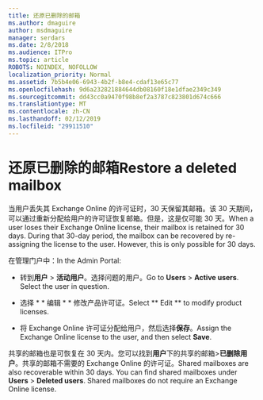 ```yaml
---
title: 还原已删除的邮箱
ms.author: dmaguire
author: msdmaguire
manager: serdars
ms.date: 2/8/2018
ms.audience: ITPro
ms.topic: article
ROBOTS: NOINDEX, NOFOLLOW
localization_priority: Normal
ms.assetid: 7b5b4e06-6943-4b2f-b8e4-cdaf13e65c77
ms.openlocfilehash: 9d6a232821884644db08160f18e1dfae2349c349
ms.sourcegitcommit: dd43cc0a9470f98b8ef2a3787c823801d674c666
ms.translationtype: MT
ms.contentlocale: zh-CN
ms.lasthandoff: 02/12/2019
ms.locfileid: "29911510"
---
```

# <a name="restore-a-deleted-mailbox"></a><span data-ttu-id="34315-102">还原已删除的邮箱</span><span class="sxs-lookup"><span data-stu-id="34315-102">Restore a deleted mailbox</span></span>

<span data-ttu-id="34315-p101">当用户丢失其 Exchange Online 的许可证时，30 天保留其邮箱。该 30 天期间，可以通过重新分配给用户的许可证恢复邮箱。但是，这是仅可能 30 天。</span><span class="sxs-lookup"><span data-stu-id="34315-p101">When a user loses their Exchange Online license, their mailbox is retained for 30 days. During that 30-day period, the mailbox can be recovered by re-assigning the license to the user. However, this is only possible for 30 days.</span></span>
  
<span data-ttu-id="34315-106">在管理门户中：</span><span class="sxs-lookup"><span data-stu-id="34315-106">In the Admin Portal:</span></span>
  
- <span data-ttu-id="34315-p102">转到**用户** \> **活动用户**。选择问题的用户。</span><span class="sxs-lookup"><span data-stu-id="34315-p102">Go to **Users** \> **Active users**. Select the user in question.</span></span>
    
- <span data-ttu-id="34315-109">选择 \* \* 编辑 \* \* 修改产品许可证。</span><span class="sxs-lookup"><span data-stu-id="34315-109">Select \*\* Edit \*\* to modify product licenses.</span></span> 
    
- <span data-ttu-id="34315-110">将 Exchange Online 许可证分配给用户，然后选择**保存**。</span><span class="sxs-lookup"><span data-stu-id="34315-110">Assign the Exchange Online license to the user, and then select **Save**.</span></span>
    
<span data-ttu-id="34315-p103">共享的邮箱也是可恢复在 30 天内。您可以找到**用户**下的共享的邮箱\>**已删除用户**。共享的邮箱不需要的 Exchange Online 的许可证。</span><span class="sxs-lookup"><span data-stu-id="34315-p103">Shared mailboxes are also recoverable within 30 days. You can find shared mailboxes under **Users** \> **Deleted users**. Shared mailboxes do not require an Exchange Online license.</span></span>
  


